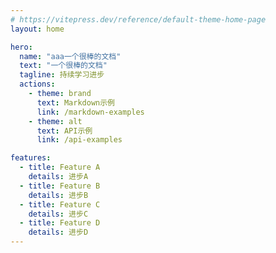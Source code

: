 ```yaml
---
# https://vitepress.dev/reference/default-theme-home-page
layout: home

hero:
  name: "aaa一个很棒的文档"
  text: "一个很棒的文档"
  tagline: 持续学习进步
  actions:
    - theme: brand
      text: Markdown示例
      link: /markdown-examples
    - theme: alt
      text: API示例
      link: /api-examples

features:
  - title: Feature A
    details: 进步A
  - title: Feature B
    details: 进步B
  - title: Feature C
    details: 进步C
  - title: Feature D
    details: 进步D
---
```


